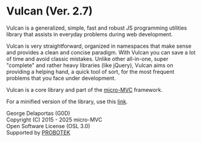# Vulcan (Ver. 2.7)
Vulcan is a generalized, simple, fast and robust JS programming utilities library that assists in everyday problems during web development.

Vulcan is very straightforward, organized in namespaces that make sense and provides a clean and concise paradigm. With Vulcan you can save a lot of time and avoid classic mistakes. Unlike other all-in-one, super "complete" and rather heavy libraries (like jQuery), Vulcan aims on providing a helping hand, a quick tool of sort, for the most frequent problems that you face under development.

Vulcan is a core library and part of the [micro-MVC](https://github.com/g0d/micro-MVC) framework.

For a minified version of the library, use this [link](https://cdn.jsdelivr.net/gh/g0d/Vulcan@main/vulcan.min.js).



George Delaportas (G0D)  
Copyright (C) 2015 - 2025 micro-MVC  
Open Software License (OSL 3.0)  
Supported by [PROBOTEK](https://probotek.eu/)  
